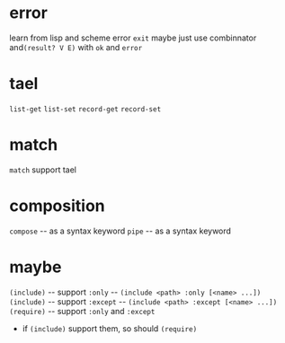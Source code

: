 # error

learn from lisp and scheme error
`exit`
maybe just use combinnator and`(result? V E)` with `ok` and `error`

# tael

`list-get`
`list-set`
`record-get`
`record-set`

# match

`match` support tael

# composition

`compose` -- as a syntax keyword
`pipe` -- as a syntax keyword

# maybe

`(include)` -- support `:only` -- `(include <path> :only [<name> ...])`
`(include)` -- support `:except` -- `(include <path> :except [<name> ...])`
`(require)` -- support `:only` and `:except`
- if `(include)` support them, so should `(require)`
